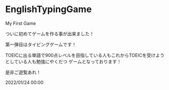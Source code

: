 # EnglishTypingGame
 My First Game

ついに初めてゲームを作る事が出来ました！

第一弾目はタイピングゲームです！

TOEICに出る単語で900点レベルを目指している人もこれからTOEICを受けようとしている人も勉強にやくだつ
ゲームとなっております！

是非ご遊覧あれ！

2022/01/24 00:00